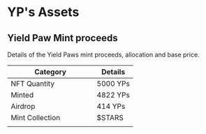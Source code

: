 # YP's Assets

## Yield Paw Mint proceeds

Details of the Yield Paws mint proceeds, allocation and base price.

<table><thead><tr><th width="181">Category</th><th>Details </th></tr></thead><tbody><tr><td>NFT Quantity</td><td>5000 YPs</td></tr><tr><td>Minted</td><td> 4822 YPs</td></tr><tr><td>Airdrop</td><td>414 YPs </td></tr><tr><td>Mint Collection </td><td>$STARS</td></tr><tr><td></td><td></td></tr></tbody></table>
